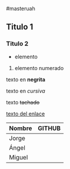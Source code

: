 #masteruah

## Titulo 1

### Titulo 2

- elemento

1. elemento numerado

texto en **negrita**

texto en *cursiva*

texto ~~tachado~~

[texto del enlace](http://www.google.com)

| Nombre  | GITHUB      |
|---------|-------------|
|  Jorge  |             |
|  Ángel  |             |
|  Miguel |             |
